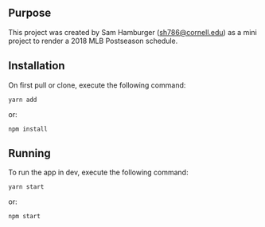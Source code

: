 ## Purpose
This project was created by Sam Hamburger (sh786@cornell.edu) as a mini project to render a 2018 MLB Postseason schedule.

## Installation
On first pull or clone, execute the following command:
```
yarn add
```
or:
```
npm install
```

## Running
To run the app in dev, execute the following command:
```
yarn start
```
or:
```
npm start
```